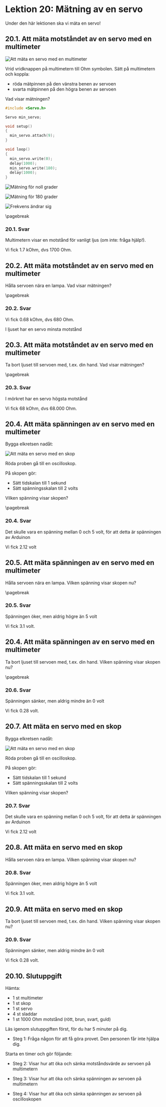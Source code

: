 # Lektion 20: Mätning av en servo

Under den här lektionen ska vi mäta en servo!

## 20.1. Att mäta motståndet av en servo med en multimeter

![Att mäta en servo med en multimeter](maetning_av_en_ldr_1.png)

Vrid vridknappen på multimetern till Ohm symbolen.
Sätt på multimetern och koppla:

- röda mätpinnen på den vänstra benen av servoen
- svarta mätpinnen på den högra benen av servoen

Vad visar mätningen?

```c++
#include <Servo.h>

Servo min_servo;

void setup()
{
  min_servo.attach(9);
}

void loop()
{
  min_servo.write(0);
  delay(1000);
  min_servo.write(180);
  delay(1000);
}
```


![Mätning för noll grader](maetning_av_en_servo_0_annotated.png)

![Mätning för 180 grader](maetning_av_en_servo_180_annotated.png)

![Frekvens ändrar sig](maetning_av_en_servo_frekwens_aendrar_sig.jpg)


\pagebreak

### 20.1. Svar

Multimetern visar en motstånd för vanligt ljus (om inte: fråga hjälp!).

Vi fick 1.7 kOhm, dvs 1700 Ohm.

## 20.2. Att mäta motståndet av en servo med en multimeter

Hålla servoen nära en lampa. Vad visar mätningen?

\pagebreak

### 20.2. Svar

Vi fick 0.68 kOhm, dvs 680 Ohm.

I ljuset har en servo minsta motstånd

## 20.3. Att mäta motståndet av en servo med en multimeter

Ta bort ljuset till servoen med, t.ex. din hand. Vad visar mätningen?

\pagebreak

### 20.3. Svar

I mörkret har en servo högsta motstånd

Vi fick 68 kOhm, dvs 68.000 Ohm.

## 20.4. Att mäta spänningen av en servo med en multimeter

Bygga elkretsen nadåt:

![Att mäta en servo med en skop](maetning_av_en_ldr_2.png)

Röda proben gå till en oscilloskop.

På skopen gör:

- Sätt tidskalan till 1 sekund
- Sätt spänningsskalan till 2 volts

Vilken spänning visar skopen?

\pagebreak

### 20.4. Svar

Det skulle vara en spänning mellan 0 och 5 volt,
för att detta är spänningen av Arduinon

Vi fick 2.12 volt

## 20.5. Att mäta spänningen av en servo med en multimeter

Hålla servoen nära en lampa.
Vilken spänning visar skopen nu?

\pagebreak

### 20.5. Svar

Spänningen öker, men aldrig högre än 5 volt

Vi fick 3.1 volt.

## 20.4. Att mäta spänningen av en servo med en multimeter

Ta bort ljuset till servoen med, t.ex. din hand.
Vilken spänning visar skopen nu?

\pagebreak

### 20.6. Svar

Spänningen sänker,  men aldrig mindre än 0 volt

Vi fick 0.28 volt.

## 20.7. Att mäta en servo med en skop

Bygga elkretsen nadåt:

![Att mäta en servo med en skop](maetning_av_en_ldr_2.png)

Röda proben gå till en oscilloskop.

På skopen gör:

- Sätt tidskalan till 1 sekund
- Sätt spänningsskalan till 2 volts

Vilken spänning visar skopen?

### 20.7. Svar

Det skulle vara en spänning mellan 0 och 5 volt,
för att detta är spänningen av Arduinon

Vi fick 2.12 volt

## 20.8. Att mäta en servo med en skop

Hålla servoen nära en lampa.
Vilken spänning visar skopen nu?

### 20.8. Svar

Spänningen öker, men aldrig högre än 5 volt

Vi fick 3.1 volt.

## 20.9. Att mäta en servo med en skop

Ta bort ljuset till servoen med, t.ex. din hand.
Vilken spänning visar skopen nu?

### 20.9. Svar

Spänningen sänker,  men aldrig mindre än 0 volt

Vi fick 0.28 volt.

## 20.10. Slutuppgift

Hämta:

- 1 st multimeter
- 1 st skop
- 1 st servo
- 4 st sladdar
- 1 st 1000 Ohm motstånd (rött, brun, svart, guld)

Läs igenom slutuppgiften först, för du har 5 minuter på dig.

- Steg 1: Fråga någon för att få göra provet. Den personen får inte hjälpa dig.

Starta en timer och gör följande:

- Steg 2: Visar hur att öka och sänka motståndsvärde av servoen på multimetern

- Steg 3: Visar hur att öka och sänka spänningen av servoen på multimetern

- Steg 4: Visar hur att öka och sänka spänningen av servoen på oscilloskopen
